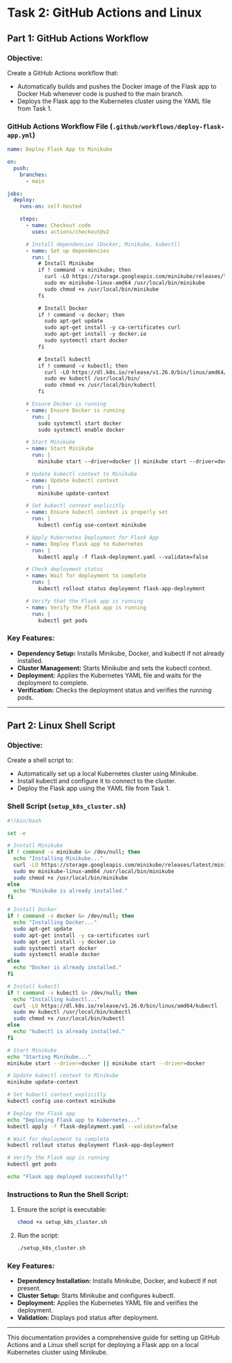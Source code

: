 # Task 2: GitHub Actions and Linux

## **Part 1: GitHub Actions Workflow**

### **Objective:**
Create a GitHub Actions workflow that:
- Automatically builds and pushes the Docker image of the Flask app to Docker Hub whenever code is pushed to the main branch.
- Deploys the Flask app to the Kubernetes cluster using the YAML file from Task 1.

### **GitHub Actions Workflow File (`.github/workflows/deploy-flask-app.yml`)**

```yaml
name: Deploy Flask App to Minikube

on:
  push:
    branches:
      - main

jobs:
  deploy:
    runs-on: self-hosted

    steps:
      - name: Checkout code
        uses: actions/checkout@v2

      # Install dependencies (Docker, Minikube, kubectl)
      - name: Set up dependencies
        run: |
          # Install Minikube
          if ! command -v minikube; then
            curl -LO https://storage.googleapis.com/minikube/releases/latest/minikube-linux-amd64
            sudo mv minikube-linux-amd64 /usr/local/bin/minikube
            sudo chmod +x /usr/local/bin/minikube
          fi

          # Install Docker
          if ! command -v docker; then
            sudo apt-get update
            sudo apt-get install -y ca-certificates curl
            sudo apt-get install -y docker.io
            sudo systemctl start docker
          fi

          # Install kubectl
          if ! command -v kubectl; then
            curl -LO https://dl.k8s.io/release/v1.26.0/bin/linux/amd64/kubectl
            sudo mv kubectl /usr/local/bin/
            sudo chmod +x /usr/local/bin/kubectl
          fi

      # Ensure Docker is running
      - name: Ensure Docker is running
        run: |
          sudo systemctl start docker
          sudo systemctl enable docker

      # Start Minikube
      - name: Start Minikube
        run: |
          minikube start --driver=docker || minikube start --driver=docker

      # Update kubectl context to Minikube
      - name: Update kubectl context
        run: |
          minikube update-context

      # Set kubectl context explicitly
      - name: Ensure kubectl context is properly set
        run: |
          kubectl config use-context minikube

      # Apply Kubernetes Deployment for Flask App
      - name: Deploy Flask app to Kubernetes
        run: |
          kubectl apply -f flask-deployment.yaml --validate=false

      # Check deployment status
      - name: Wait for deployment to complete
        run: |
          kubectl rollout status deployment flask-app-deployment

      # Verify that the Flask app is running
      - name: Verify the Flask app is running
        run: |
          kubectl get pods
```

### **Key Features:**
- **Dependency Setup:** Installs Minikube, Docker, and kubectl if not already installed.
- **Cluster Management:** Starts Minikube and sets the kubectl context.
- **Deployment:** Applies the Kubernetes YAML file and waits for the deployment to complete.
- **Verification:** Checks the deployment status and verifies the running pods.

---

## **Part 2: Linux Shell Script**

### **Objective:**
Create a shell script to:
- Automatically set up a local Kubernetes cluster using Minikube.
- Install kubectl and configure it to connect to the cluster.
- Deploy the Flask app using the YAML file from Task 1.

### **Shell Script (`setup_k8s_cluster.sh`)**

```bash
#!/bin/bash

set -e

# Install Minikube
if ! command -v minikube &> /dev/null; then
  echo "Installing Minikube..."
  curl -LO https://storage.googleapis.com/minikube/releases/latest/minikube-linux-amd64
  sudo mv minikube-linux-amd64 /usr/local/bin/minikube
  sudo chmod +x /usr/local/bin/minikube
else
  echo "Minikube is already installed."
fi

# Install Docker
if ! command -v docker &> /dev/null; then
  echo "Installing Docker..."
  sudo apt-get update
  sudo apt-get install -y ca-certificates curl
  sudo apt-get install -y docker.io
  sudo systemctl start docker
  sudo systemctl enable docker
else
  echo "Docker is already installed."
fi

# Install kubectl
if ! command -v kubectl &> /dev/null; then
  echo "Installing kubectl..."
  curl -LO https://dl.k8s.io/release/v1.26.0/bin/linux/amd64/kubectl
  sudo mv kubectl /usr/local/bin/kubectl
  sudo chmod +x /usr/local/bin/kubectl
else
  echo "kubectl is already installed."
fi

# Start Minikube
echo "Starting Minikube..."
minikube start --driver=docker || minikube start --driver=docker

# Update kubectl context to Minikube
minikube update-context

# Set kubectl context explicitly
kubectl config use-context minikube

# Deploy the Flask app
echo "Deploying Flask app to Kubernetes..."
kubectl apply -f flask-deployment.yaml --validate=false

# Wait for deployment to complete
kubectl rollout status deployment flask-app-deployment

# Verify the Flask app is running
kubectl get pods

echo "Flask app deployed successfully!"
```

### **Instructions to Run the Shell Script:**
1. Ensure the script is executable:
   ```bash
   chmod +x setup_k8s_cluster.sh
   ```
2. Run the script:
   ```bash
   ./setup_k8s_cluster.sh
   ```

### **Key Features:**
- **Dependency Installation:** Installs Minikube, Docker, and kubectl if not present.
- **Cluster Setup:** Starts Minikube and configures kubectl.
- **Deployment:** Applies the Kubernetes YAML file and verifies the deployment.
- **Validation:** Displays pod status after deployment.

---
This documentation provides a comprehensive guide for setting up GitHub Actions and a Linux shell script for deploying a Flask app on a local Kubernetes cluster using Minikube.

